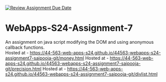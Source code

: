 [![Review Assignment Due Date](https://classroom.github.com/assets/deadline-readme-button-24ddc0f5d75046c5622901739e7c5dd533143b0c8e959d652212380cedb1ea36.svg)](https://classroom.github.com/a/cdqffI9o)
# WebApps-S24-Assignment-7
An assignment on java script modifying the DOM and using anonymous callback functions.
<br>
Hosted at - https://44-563-web-apps-s24.github.io/44563-webapps-s24-assignment7-saipooja-git/money.html
Hosted at - https://44-563-web-apps-s24.github.io/44563-webapps-s24-assignment7-saipooja-git/precision.html
Hosted at - https://44-563-web-apps-s24.github.io/44563-webapps-s24-assignment7-saipooja-git/divlist.html